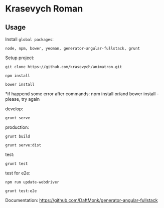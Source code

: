 # Krasevych Roman 
## Usage

Install `global packages`:
```
node, npm, bower, yeoman, generator-angular-fullstack, grunt
```

Setup project:
```
git clone https://github.com/krasevych/animatron.git

npm install

bower install
```

*if happend some error after commands: npm install or/and bower install - please, try again

develop:
````
grunt serve
````
production:
````
grunt build

grunt serve:dist
````

test:
````
grunt test
````

test for e2e:
````
npm run update-webdriver

grunt test:e2e
````
Documentation: https://github.com/DaftMonk/generator-angular-fullstack
